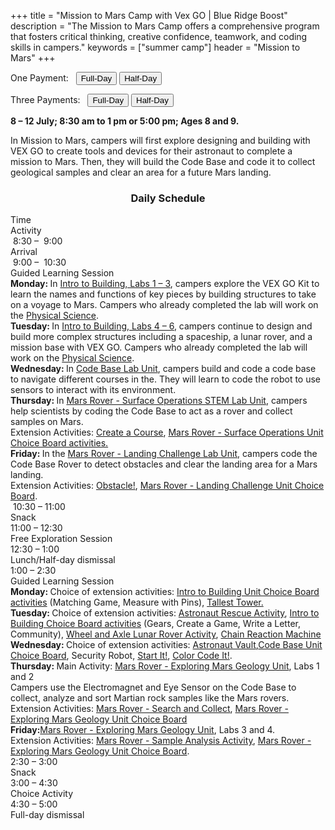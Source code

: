 +++
title = "Mission to Mars Camp with Vex GO | Blue Ridge Boost"
description = "The Mission to Mars Camp offers a comprehensive program that fosters critical thinking, creative confidence, teamwork, and coding skills in campers."
keywords = ["summer camp"]
header = "Mission to Mars"
+++

<p></p>

<div class="container">
    <div class="row pb-1">
        <div class="col">
           <p> One Payment: &nbsp;
                <a href="https://summer-24-ages-8-to-10-full-day.cheddarup.com"><button class="button-8s" role="button">Full-Day</button></a>  <a href="https://summer-24-ages-8-to-10-half-day.cheddarup.com"><button class="button-8s" role="button">Half-Day</button></a>
            </p>
            <p> Three Payments: &nbsp;
                <a href="https://summer-24-ages-8-and-9-full-day-3-payments.cheddarup.com"><button class="button-8s" role="button">Full-Day</button></a>  <a href="https://summer-24-ages-8-and-9-half-day-3-payments.cheddarup.com"><button class="button-8s" role="button">Half-Day</button></a> <br>
            </p>
        </div>
        <div class="col-8">
        <p><b> 8 &ndash; 12 July; 8:30 am to 1 pm or 5:00 pm; Ages 8 and 9.</b></p>
        <p>In Mission to Mars, campers will first explore designing and building with VEX GO to create tools and devices for their astronaut to complete a mission to Mars. Then, they will build the Code Base and code it to collect geological samples and clear an area for a future Mars landing.</p>
        </div>
    </div>
    <div class="row pb-1">
        <div class="col-1">
            <!-- <div class="v-stack p-0">
                <div><img src="/images/camps/spike-prime-intro/lego-maker-sm-game.webp" alt="Game Maker" class="img-fluid"> </div>
                <div><img src="/images/camps/spike-prime-intro/dance.webp" alt="Break Dance" class="img-fluid"> </div>
                <div><img src="/images/camps/spike-prime-intro/out-of-order.webp" alt="Racing Cart" class="img-fluid"> </div>
                <div><img src="/images/camps/spike-prime-intro/keep-it-really-safe.webp" alt="Keep it really safe." class="img-fluid"> </div>
            </div> -->
        </div>
        <div class="col-10">
            <div class="container p-0 m-0 b-0">
                <h3 align="center">Daily Schedule</h3>
                <div class="row py-1 table-header">
                    <div class="col-2 text-center">Time</div>	
                    <div class="col-10">Activity</div>
                </div>
                <div class="row py-1">
                    <div class="col-2 text-center">&nbsp;8:30 &ndash; &nbsp;9:00</div>
                    <div class="col-10">Arrival</div>
                </div>
                <div class="row py-1 table-dark-row">
                    <div class="col-2 text-center">&nbsp;9:00 &ndash; &nbsp;10:30	</div>
                    <div class="col-10 ">Guided Learning Session<br>
                        <b>Monday: </b> In <a href="https://education.vex.com/stemlabs/go/intro-to-building">Intro to Building, Labs 1 &ndash; 3</a>, campers explore the VEX GO Kit to learn the names and functions of key pieces by building structures to take on a voyage to Mars. Campers who already completed the lab will work on the <a href="https://education.vex.com/stemlabs/go/physical-science">Physical Science</a>.<br>
                        <b>Tuesday: </b> In <a href="https://education.vex.com/stemlabs/go/intro-to-building">Intro to Building, Labs 4 &ndash; 6</a>, campers continue to design and build more complex structures including a spaceship, a lunar rover, and a mission base with VEX GO.  Campers who already completed the lab will work on the <a href="https://education.vex.com/stemlabs/go/physical-science">Physical Science</a>.<br>
                        <b>Wednesday: </b>In <a href="https://education.vex.com/stemlabs/go/code-base">Code Base Lab Unit</a>, campers build and code a code base to navigate different courses in the. They will learn to code the robot to use sensors to interact with its environment.<br>
                        <b>Thursday: </b>In <a href="https://education.vex.com/stemlabs/go/mars-rover-surface-operations">Mars Rover - Surface Operations STEM Lab Unit</a>, campers help scientists by coding the Code Base to act as a rover and collect samples on Mars. <br>
                        Extension Activities: <a href="https://content.vexrobotics.com/assets/education/stem-labs/docs/go/Activities/GO%20Activity%20-%20Create%20a%20Course.pdf">Create a Course</a>, <a href="https://education.vex.com/stemlabs/go/mars-rover-surface-operations/unit-overview/choice-board">Mars Rover - Surface Operations Unit Choice Board activities.</a><br>
                        <b>Friday: </b>In the <a href="https://education.vex.com/stemlabs/go/mars-rover-landing-challenge">Mars Rover - Landing Challenge Lab Unit</a>, campers code the Code Base Rover to detect obstacles and clear the landing area for a Mars landing.<br>
                        Extension Activities: <a href="https://content.vexrobotics.com/assets/education/stem-labs/docs/go/Activities/GO%20Activity%20-%20Obstacle.pdf">Obstacle!</a>, <a href="https://education.vex.com/stemlabs/go/mars-rover-landing-challenge/unit-overview/choice-board">Mars Rover - Landing Challenge Unit Choice Board</a>.
<br>
                    </div>
                </div>
                <div class="row py-1">
                    <div class="col-2 text-center">&nbsp;10:30 &ndash; 11:00 </div>
                    <div class="col-10">Snack</div>
                </div>
                <div class="row py-1 table-dark-row">
                    <div class="col-2 text-center">11:00 &ndash; 12:30</div>	
                    <div class="col-10">Free Exploration Session</div>
                </div>
                <div class="row py-1">
                    <div class="col-2 text-center">12:30 &ndash; 1:00</div>
                    <div class="col-10">Lunch/Half-day dismissal</div>
                </div>
                <div class="row py-1 table-dark-row">
                    <div class="col-2 text-center">1:00 &ndash; 2:30</div>	
                    <div class="col-10">Guided Learning Session<br>
                        <b>Monday: </b>Choice of extension activities: <a href="https://education.vex.com/stemlabs/go/intro-to-building/unit-overview/choice-board">Intro to Building Unit Choice Board activities</a> (Matching Game, Measure with Pins), <a href="https://content.vexrobotics.com/assets/education/stem-labs/docs/go/Activities/GO%20Activity%20-%20Tallest%20Tower%20Challenge.pdf">Tallest Tower.</a><br>
                        <b>Tuesday: </b>Choice of extension activities: <a href="https://content.vexrobotics.com/assets/education/stem-labs/docs/go/Activities/GO%20Activity%20-%20Astronaut%20Rescue.pdf">Astronaut Rescue Activity</a>, <a href="https://education.vex.com/stemlabs/go/intro-to-building/unit-overview/choice-board">Intro to Building Choice Board activities</a> (Gears, Create a Game, Write a Letter, Community), <a href="https://content.vexrobotics.com/assets/education/stem-labs/docs/go/Activities/GO%20Activity%20-%20Wheel%20and%20Axle%20Lunar%20Rover.pdf">Wheel and Axle Lunar Rover Activity</a>, <a href="https://content.vexrobotics.com/assets/education/stem-labs/docs/go/Activities/GO%20Activity%20-%20Chain%20Reaction.pdf">Chain Reaction Machine</a><br>
                        <b>Wednesday: </b>Choice of extension activities: <a href="https://content.vexrobotics.com/assets/education/stem-labs/docs/go/Activities/GO%20Activity%20-%20Astronaut%20Rescue.pdf">Astronaut Vault</a>,<a href="https://education.vex.com/stemlabs/go/code-base/unit-overview/choice-board">Code Base Unit Choice Board</a>, <a ref="https://content.vexrobotics.com/assets/education/stem-labs/docs/go/Activities/GO%20Activity%20-%20Security%20Robot.pdf">Security Robot</a>, <a href="https://content.vexrobotics.com/assets/education/stem-labs/docs/go/Activities/GO%20Activity%20-%20Start%20It.pdf">Start It!</a>, <a href="https://content.vexrobotics.com/assets/education/stem-labs/docs/go/Activities/GO%20Activity%20-%20Color%20Code%20It.pdf">Color Code It!</a>.<br>
                        <b>Thursday: </b> Main Activity: <a href="https://education.vex.com/stemlabs/go/mars-rover-exploring-mars-geology">Mars Rover - Exploring Mars Geology Unit</a>,  Labs 1 and 2<br>
                        Campers use the Electromagnet and Eye Sensor on the Code Base to collect, analyze and sort Martian rock samples like the Mars rovers.<br>
                        Extension Activities: <a href="https://content.vexrobotics.com/assets/education/stem-labs/docs/go/Activities/GO%20Activity%20-%20Mars%20Rover%20-%20Search%20and%20Collect.pdf">Mars Rover - Search and Collect</a>, <a href="https://education.vex.com/stemlabs/go/mars-rover-exploring-mars-geology/unit-overview/choice-board">Mars Rover - Exploring Mars Geology Unit Choice Board</a><br>
                        <b>Friday:</b><a href="https://education.vex.com/stemlabs/go/mars-rover-exploring-mars-geology">Mars Rover - Exploring Mars Geology Unit</a>, Labs 3 and 4.<br>
                        Extension Activities: <a href="https://content.vexrobotics.com/assets/education/stem-labs/docs/go/Activities/GO%20Activity%20-%20Mars%20Rover%20-%20Sample%20Analysis.pdf">Mars Rover - Sample Analysis Activity</a>, <a href="https://education.vex.com/stemlabs/go/mars-rover-exploring-mars-geology/unit-overview/choice-board">Mars Rover - Exploring Mars Geology Unit Choice Board</a>.<br>
                    </div>
                </div>
                <div class="row py-1">
                    <div class="col-2 text-center">2:30 &ndash; 3:00</div>	
                    <div class="col-10">Snack</div>
                </div>
                <div class="row py-1 table-dark-row">
                    <div class="col-2 text-center">3:00  &ndash;  4:30	</div>
                    <div class="col-10">Choice Activity</div>
                </div>
                <div class="row py-1">
                    <div class="col-2 text-center">4:30  &ndash;  5:00	</div>
                    <div class="col-10">Full-day dismissal</div>
                </div>
            </div>
        </div> <!-- inner container -->
        <div class="col-1">
            <!-- <div class="v-stack">
                <div><img src="/images/camps/spike-prime-intro/what-is-this.webp" alt="What is this?" class="img-fluid"> </div>
                <div><img src="/images/camps/spike-prime-intro/rhino.webp" alt="Rhino" class="img-fluid"> </div>
                <div><img src="/images/camps/spike-prime-intro/brain-game.webp" alt="Brain Game." class="img-fluid"> </div> 
                <div><img src="/images/camps/spike-prime-intro/the-lego-way.webp" alt="Ideas" class="img-fluid"> </div>
            </div> -->
        </div>
    </div>
</div> <!-- outer container -->